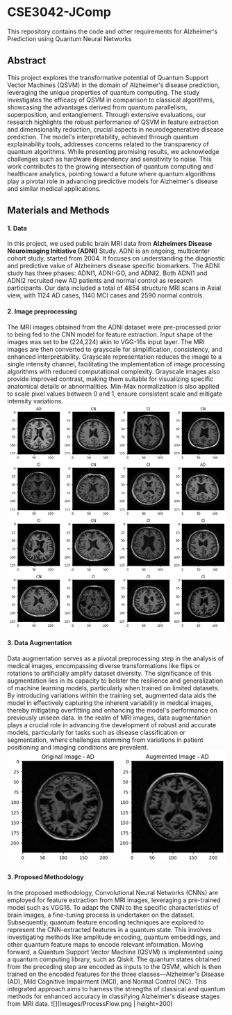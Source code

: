 # CSE3042-JComp
This repository contains the code and other requirements for Alzheimer's Prediction using Quantum Neural Networks

## Abstract
This project explores the transformative potential of Quantum Support Vector Machines (QSVM) in the domain of Alzheimer's disease prediction, leveraging the unique properties of quantum computing. The study investigates the efficacy of QSVM in comparison to classical algorithms, showcasing the advantages derived from quantum parallelism, superposition, and entanglement. Through extensive evaluations, our research highlights the robust performance of QSVM in feature extraction and dimensionality reduction, crucial aspects in neurodegenerative disease prediction. The model's interpretability, achieved through quantum explainability tools, addresses concerns related to the transparency of quantum algorithms. While presenting promising results, we acknowledge challenges such as hardware dependency and sensitivity to noise. This work contributes to the growing intersection of quantum computing and healthcare analytics, pointing toward a future where quantum algorithms play a pivotal role in advancing predictive models for Alzheimer's disease and similar medical applications.

## Materials and Methods
#### 1. Data
In this project, we used public brain MRI data from **Alzheimers Disease Neuroimaging Initiative (ADNI)** Study. ADNI is an ongoing, multicenter cohort study, started from 2004. It focuses on understanding the diagnostic and predictive value of Alzheimers disease specific biomarkers. The ADNI study has three phases: ADNI1, ADNI-GO, and ADNI2. Both ADNI1 and ADNI2 recruited new AD patients and normal control as research participants. Our data included a total of 4854 structure MRI scans in Axial view, with 1124 AD cases, 1140 MCI cases and 2590 normal controls.

#### 2. Image preprocessing
The MRI images obtained from the ADNI dataset were pre-processed prior to being fed to the CNN model for feature extraction. Input shape of the images was set to be (224,224) akin to VGG-16s input layer.  The MRI images are then converted to grayscale for simplification, consistency, and enhanced interpretability. Grayscale representation reduces the image to a single intensity channel, facilitating the implementation of image processing algorithms with reduced computational complexity. Grayscale images also provide improved contrast, making them suitable for visualizing specific anatomical details or abnormalities. Min-Max normalization is also applied to scale pixel values between 0 and 1, ensure consistent scale and mitigate intensity variations.
![](Images/DatasetImages.png)

#### 3. Data Augmentation
Data augmentation serves as a pivotal preprocessing step in the analysis of medical images, encompassing diverse transformations like flips or rotations to artificially amplify dataset diversity. The significance of this augmentation lies in its capacity to bolster the resilience and generalization of machine learning models, particularly when trained on limited datasets. By introducing variations within the training set, augmented data aids the model in effectively capturing the inherent variability in medical images, thereby mitigating overfitting and enhancing the model's performance on previously unseen data. In the realm of MRI images, data augmentation plays a crucial role in advancing the development of robust and accurate models, particularly for tasks such as disease classification or segmentation, where challenges stemming from variations in patient positioning and imaging conditions are prevalent.
![](Images/AugmentedImage.png)

#### 3. Proposed Methodology
In the proposed methodology, Convolutional Neural Networks (CNNs) are employed for feature extraction from MRI images, leveraging a pre-trained model such as VGG16. To adapt the CNN to the specific characteristics of brain images, a fine-tuning process is undertaken on the dataset. Subsequently, quantum feature encoding techniques are explored to represent the CNN-extracted features in a quantum state. This involves investigating methods like amplitude encoding, quantum embeddings, and other quantum feature maps to encode relevant information. Moving forward, a Quantum Support Vector Machine (QSVM) is implemented using a quantum computing library, such as Qiskit. The quantum states obtained from the preceding step are encoded as inputs to the QSVM, which is then trained on the encoded features for the three classes—Alzheimer's Disease (AD), Mild Cognitive Impairment (MCI), and Normal Control (NC). This integrated approach aims to harness the strengths of classical and quantum methods for enhanced accuracy in classifying Alzheimer's disease stages from MRI data.
![](Images/ProcessFlow.png | height=200)
